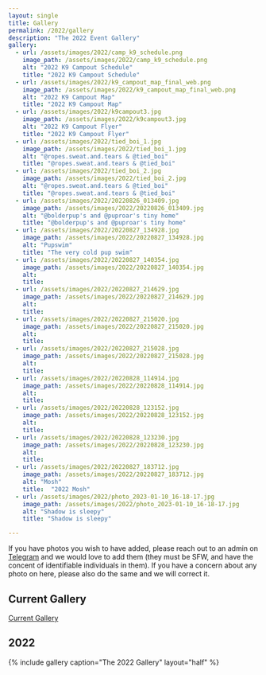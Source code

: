 ```yaml
---
layout: single
title: Gallery
permalink: /2022/gallery
description: "The 2022 Event Gallery"
gallery:
  - url: /assets/images/2022/camp_k9_schedule.png
    image_path: /assets/images/2022/camp_k9_schedule.png
    alt: "2022 K9 Campout Schedule"
    title: "2022 K9 Campout Schedule"
  - url: /assets/images/2022/k9_campout_map_final_web.png
    image_path: /assets/images/2022/k9_campout_map_final_web.png
    alt: "2022 K9 Campout Map"
    title: "2022 K9 Campout Map"
  - url: /assets/images/2022/k9campout3.jpg
    image_path: /assets/images/2022/k9campout3.jpg
    alt: "2022 K9 Campout Flyer"
    title: "2022 K9 Campout Flyer"
  - url: /assets/images/2022/tied_boi_1.jpg
    image_path: /assets/images/2022/tied_boi_1.jpg
    alt: "@ropes.sweat.and.tears & @tied_boi"
    title: "@ropes.sweat.and.tears & @tied_boi"
  - url: /assets/images/2022/tied_boi_2.jpg
    image_path: /assets/images/2022/tied_boi_2.jpg
    alt: "@ropes.sweat.and.tears & @tied_boi"
    title: "@ropes.sweat.and.tears & @tied_boi"
  - url: /assets/images/2022/20220826_013409.jpg
    image_path: /assets/images/2022/20220826_013409.jpg
    alt: "@bolderpup's and @puproar's tiny home"
    title: "@bolderpup's and @puproar's tiny home"
  - url: /assets/images/2022/20220827_134928.jpg
    image_path: /assets/images/2022/20220827_134928.jpg
    alt: "Pupswim"
    title: "The very cold pup swim"
  - url: /assets/images/2022/20220827_140354.jpg
    image_path: /assets/images/2022/20220827_140354.jpg
    alt: 
    title: 
  - url: /assets/images/2022/20220827_214629.jpg
    image_path: /assets/images/2022/20220827_214629.jpg
    alt: 
    title: 
  - url: /assets/images/2022/20220827_215020.jpg
    image_path: /assets/images/2022/20220827_215020.jpg
    alt: 
    title: 
  - url: /assets/images/2022/20220827_215028.jpg
    image_path: /assets/images/2022/20220827_215028.jpg
    alt: 
    title: 
  - url: /assets/images/2022/20220828_114914.jpg
    image_path: /assets/images/2022/20220828_114914.jpg
    alt: 
    title: 
  - url: /assets/images/2022/20220828_123152.jpg
    image_path: /assets/images/2022/20220828_123152.jpg
    alt: 
    title: 
  - url: /assets/images/2022/20220828_123230.jpg
    image_path: /assets/images/2022/20220828_123230.jpg
    alt: 
    title:  
  - url: /assets/images/2022/20220827_183712.jpg
    image_path: /assets/images/2022/20220827_183712.jpg
    alt: "Mosh"
    title:  "2022 Mosh"
  - url: /assets/images/2022/photo_2023-01-10_16-18-17.jpg
    image_path: /assets/images/2022/photo_2023-01-10_16-18-17.jpg
    alt: "Shadow is sleepy"
    title: "Shadow is sleepy"

---
```


If you have photos you wish to have added, please reach out to an admin on [Telegram](/telegram) and we would love to add them (they must be SFW, and have the concent of identifiable individuals in them). If you have a concern about any photo on here, please also do the same and we will correct it.

## Current Gallery
[Current Gallery](/gallery)

## 2022
{% include gallery caption="The 2022 Gallery" layout="half" %}
